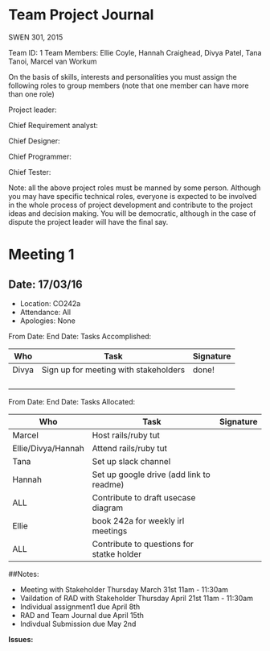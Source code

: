 # Team Project Journal

SWEN 301, 2015

Team ID: 1
Team Members: Ellie Coyle, Hannah Craighead, Divya Patel, Tana Tanoi, Marcel van Workum

On the basis of skills, interests and personalities you must assign the following roles to group members (note that one member can have more than one role)

Project leader:

Chief Requirement analyst:

Chief Designer:

Chief Programmer:

Chief Tester:

Note:  all the above project roles must be manned by some person. Although you may have specific technical roles, everyone is expected to be involved in the whole process of project development and contribute to the project ideas and decision making. You will be democratic, although in the case of dispute the project leader will have the final say.

# Meeting 1
## Date: 17/03/16
- Location: CO242a
- Attendance: All
- Apologies: None

From Date:          End Date:
Tasks Accomplished:

| **Who** | **Task** | **Signature** |
| --- | --- | --- |
| Divya  |  Sign up for meeting with stakeholders  |  done! |
|   |    |   |
|   |    |   |
|   |    |   |
|   |    |   |

 From Date:         End Date:
Tasks Allocated:

| **Who** | **Task** | **Signature** |
| --- | --- | --- |
|  Marcel |  Host rails/ruby tut  |   |
| Ellie/Divya/Hannah  | Attend rails/ruby tut   |   |
| Tana  | Set up slack channel   |   |
| Hannah  | Set up google drive (add link to readme)   |   |
|  ALL | Contribute to draft usecase diagram   |   |
| Ellie | book 242a for weekly irl meetings|  |
| ALL | Contribute to questions for statke holder|

##Notes:
- Meeting with Stakeholder Thursday March 31st 11am - 11:30am
- Vaildation of RAD with Stakeholder Thursday April 21st 11am - 11:30am
- Individual assignment1 due April 8th
- RAD and Team Journal due April 15th 
- Indivdual Submission due May 2nd


**Issues:**
